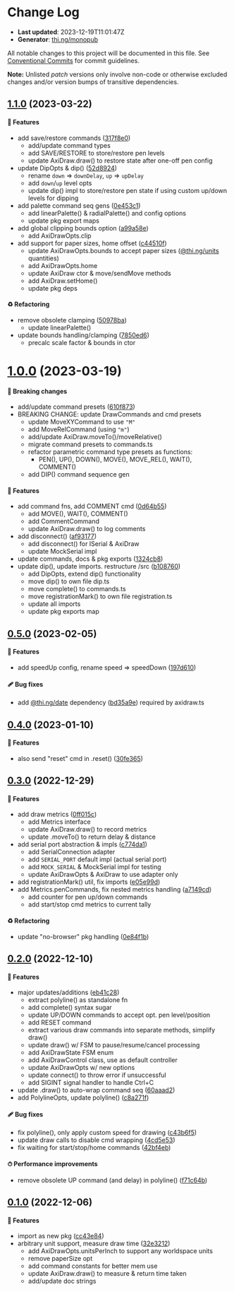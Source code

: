 # Change Log

- **Last updated**: 2023-12-19T11:01:47Z
- **Generator**: [thi.ng/monopub](https://thi.ng/monopub)

All notable changes to this project will be documented in this file.
See [Conventional Commits](https://conventionalcommits.org/) for commit guidelines.

**Note:** Unlisted _patch_ versions only involve non-code or otherwise excluded changes
and/or version bumps of transitive dependencies.

## [1.1.0](https://github.com/thi-ng/umbrella/tree/@thi.ng/axidraw@1.1.0) (2023-03-22)

#### 🚀 Features

- add save/restore commands ([317f8e0](https://github.com/thi-ng/umbrella/commit/317f8e0))
  - add/update command types
  - add SAVE/RESTORE to store/restore pen levels
  - update AxiDraw.draw() to restore state after one-off pen config
- update DipOpts & dip() ([52d8924](https://github.com/thi-ng/umbrella/commit/52d8924))
  - rename `down` => `downDelay`, `up` => `upDelay`
  - add `down`/`up` level opts
  - update dip() impl to store/restore pen state if using custom
    up/down levels for dipping
- add palette command seq gens ([0e453c1](https://github.com/thi-ng/umbrella/commit/0e453c1))
  - add linearPalette() & radialPalette() and config options
  - update pkg export maps
- add global clipping bounds option ([a99a58e](https://github.com/thi-ng/umbrella/commit/a99a58e))
  - add AxiDrawOpts.clip
- add support for paper sizes, home offset ([c44510f](https://github.com/thi-ng/umbrella/commit/c44510f))
  - update AxiDrawOpts.bounds to accept paper sizes ([@thi.ng/units](https://github.com/thi-ng/umbrella/tree/main/packages/units) quantities)
  - add AxiDrawOpts.home
  - update AxiDraw ctor & move/sendMove methods
  - add AxiDraw.setHome()
  - update pkg deps

#### ♻️ Refactoring

- remove obsolete clamping ([50978ba](https://github.com/thi-ng/umbrella/commit/50978ba))
  - update linearPalette()
- update bounds handling/clamping ([7850ed6](https://github.com/thi-ng/umbrella/commit/7850ed6))
  - precalc scale factor & bounds in ctor

# [1.0.0](https://github.com/thi-ng/umbrella/tree/@thi.ng/axidraw@1.0.0) (2023-03-19)

#### 🛑 Breaking changes

- add/update command presets ([610f873](https://github.com/thi-ng/umbrella/commit/610f873))
- BREAKING CHANGE: update DrawCommands and cmd presets
  - update MoveXYCommand to use `"M"`
  - add MoveRelCommand (using `"m"`)
  - add/update AxiDraw.moveTo()/moveRelative()
  - migrate command presets to commands.ts
  - refactor parametric command type presets as functions:
    -  PEN(), UP(), DOWN(), MOVE(), MOVE_REL(), WAIT(), COMMENT()
  - add DIP() command sequence gen

#### 🚀 Features

- add command fns, add COMMENT cmd ([0d64b55](https://github.com/thi-ng/umbrella/commit/0d64b55))
  - add MOVE(), WAIT(), COMMENT()
  - add CommentCommand
  - update AxiDraw.draw() to log comments
- add disconnect() ([af93177](https://github.com/thi-ng/umbrella/commit/af93177))
  - add disconnect() for ISerial & AxiDraw
  - update MockSerial impl
- update commands, docs & pkg exports ([1324cb8](https://github.com/thi-ng/umbrella/commit/1324cb8))
- update dip(), update imports. restructure /src ([b108760](https://github.com/thi-ng/umbrella/commit/b108760))
  - add DipOpts, extend dip() functionality
  - move dip() to own file dip.ts
  - move complete() to commands.ts
  - move registrationMark() to own file registration.ts
  - update all imports
  - update pkg exports map

## [0.5.0](https://github.com/thi-ng/umbrella/tree/@thi.ng/axidraw@0.5.0) (2023-02-05)

#### 🚀 Features

- add speedUp config, rename speed => speedDown ([197d610](https://github.com/thi-ng/umbrella/commit/197d610))

#### 🩹 Bug fixes

- add [@thi.ng/date](https://github.com/thi-ng/umbrella/tree/main/packages/date) dependency ([bd35a9e](https://github.com/thi-ng/umbrella/commit/bd35a9e))
  required by axidraw.ts

## [0.4.0](https://github.com/thi-ng/umbrella/tree/@thi.ng/axidraw@0.4.0) (2023-01-10)

#### 🚀 Features

- also send "reset" cmd in .reset() ([30fe365](https://github.com/thi-ng/umbrella/commit/30fe365))

## [0.3.0](https://github.com/thi-ng/umbrella/tree/@thi.ng/axidraw@0.3.0) (2022-12-29)

#### 🚀 Features

- add draw metrics ([0ff015c](https://github.com/thi-ng/umbrella/commit/0ff015c))
  - add Metrics interface
  - update AxiDraw.draw() to record metrics
  - update .moveTo() to return delay & distance
- add serial port abstraction & impls ([c774da1](https://github.com/thi-ng/umbrella/commit/c774da1))
  - add SerialConnection adapter
  - add `SERIAL_PORT` default impl (actual serial port)
  - add `MOCK_SERIAL` & MockSerial impl for testing
  - update AxiDrawOpts & AxiDraw to use adapter only
- add registrationMark() util, fix imports ([e05e99d](https://github.com/thi-ng/umbrella/commit/e05e99d))
- add Metrics.penCommands, fix nested metrics handling ([a7149cd](https://github.com/thi-ng/umbrella/commit/a7149cd))
  - add counter for pen up/down commands
  - add start/stop cmd metrics to current tally

#### ♻️ Refactoring

- update "no-browser" pkg handling ([0e84f1b](https://github.com/thi-ng/umbrella/commit/0e84f1b))

## [0.2.0](https://github.com/thi-ng/umbrella/tree/@thi.ng/axidraw@0.2.0) (2022-12-10)

#### 🚀 Features

- major updates/additions ([eb41c28](https://github.com/thi-ng/umbrella/commit/eb41c28))
  - extract polyline() as standalone fn
  - add complete() syntax sugar
  - update UP/DOWN commands to accept opt. pen level/position
  - add RESET command
  - extract various draw commands into separate methods, simplify draw()
  - update draw() w/ FSM to pause/resume/cancel processing
  - add AxiDrawState FSM enum
  - add AxiDrawControl class, use as default controller
  - update AxiDrawOpts w/ new options
  - update connect() to throw error if unsuccessful
  - add SIGINT signal handler to handle Ctrl+C
- update .draw() to auto-wrap command seq ([60aaad2](https://github.com/thi-ng/umbrella/commit/60aaad2))
- add PolylineOpts, update polyline() ([c8a271f](https://github.com/thi-ng/umbrella/commit/c8a271f))

#### 🩹 Bug fixes

- fix polyline(), only apply custom speed for drawing ([c43b6f5](https://github.com/thi-ng/umbrella/commit/c43b6f5))
- update draw calls to disable cmd wrapping ([4cd5e53](https://github.com/thi-ng/umbrella/commit/4cd5e53))
- fix waiting for start/stop/home commands ([42bf4eb](https://github.com/thi-ng/umbrella/commit/42bf4eb))

#### ⏱ Performance improvements

- remove obsolete UP command (and delay) in polyline() ([f71c64b](https://github.com/thi-ng/umbrella/commit/f71c64b))

## [0.1.0](https://github.com/thi-ng/umbrella/tree/@thi.ng/axidraw@0.1.0) (2022-12-06)

#### 🚀 Features

- import as new pkg ([cc43e84](https://github.com/thi-ng/umbrella/commit/cc43e84))
- arbitrary unit support, measure draw time ([32e3212](https://github.com/thi-ng/umbrella/commit/32e3212))
  - add AxiDrawOpts.unitsPerInch to support any worldspace units
  - remove paperSize opt
  - add command constants for better mem use
  - update AxiDraw.draw() to measure & return time taken
  - add/update doc strings
